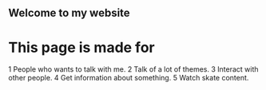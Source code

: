 ## Welcome to my website ##
# This page is made for #
1 People who wants to talk with me.
2 Talk of a lot of themes.
3 Interact with other people.
4 Get information about something.
5 Watch skate content.